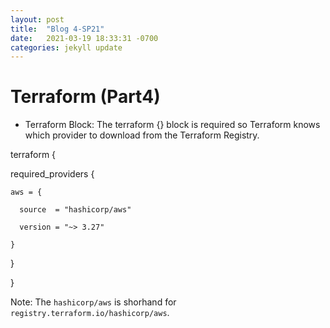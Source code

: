 ```yaml
---
layout: post
title:  "Blog 4-SP21"
date:   2021-03-19 18:33:31 -0700
categories: jekyll update
---
```



# Terraform (Part4)

- Terraform Block:
The terraform {} block is required so Terraform knows which provider to download from the Terraform Registry.

terraform {

  required_providers {

    aws = {

      source  = "hashicorp/aws"

      version = "~> 3.27"

    }

  }

}

Note: The `hashicorp/aws` is shorhand for `registry.terraform.io/hashicorp/aws`.

